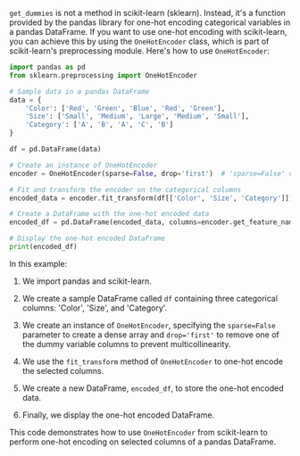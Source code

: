 `get_dummies` is not a method in scikit-learn (sklearn). Instead, it's a function provided by the pandas library for one-hot encoding categorical variables in a pandas DataFrame. If you want to use one-hot encoding with scikit-learn, you can achieve this by using the `OneHotEncoder` class, which is part of scikit-learn's preprocessing module. Here's how to use `OneHotEncoder`:

```python
import pandas as pd
from sklearn.preprocessing import OneHotEncoder

# Sample data in a pandas DataFrame
data = {
    'Color': ['Red', 'Green', 'Blue', 'Red', 'Green'],
    'Size': ['Small', 'Medium', 'Large', 'Medium', 'Small'],
    'Category': ['A', 'B', 'A', 'C', 'B']
}

df = pd.DataFrame(data)

# Create an instance of OneHotEncoder
encoder = OneHotEncoder(sparse=False, drop='first')  # 'sparse=False' creates a dense array, 'drop' removes one category column to prevent multicollinearity

# Fit and transform the encoder on the categorical columns
encoded_data = encoder.fit_transform(df[['Color', 'Size', 'Category']])

# Create a DataFrame with the one-hot encoded data
encoded_df = pd.DataFrame(encoded_data, columns=encoder.get_feature_names_out(['Color', 'Size', 'Category']))

# Display the one-hot encoded DataFrame
print(encoded_df)
```

In this example:

1. We import pandas and scikit-learn.

2. We create a sample DataFrame called `df` containing three categorical columns: 'Color', 'Size', and 'Category'.

3. We create an instance of `OneHotEncoder`, specifying the `sparse=False` parameter to create a dense array and `drop='first'` to remove one of the dummy variable columns to prevent multicollinearity.

4. We use the `fit_transform` method of `OneHotEncoder` to one-hot encode the selected columns.

5. We create a new DataFrame, `encoded_df`, to store the one-hot encoded data.

6. Finally, we display the one-hot encoded DataFrame.

This code demonstrates how to use `OneHotEncoder` from scikit-learn to perform one-hot encoding on selected columns of a pandas DataFrame.